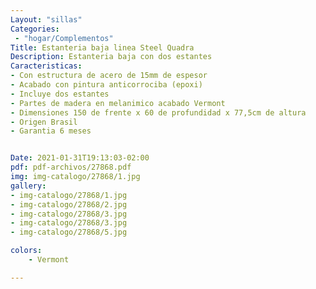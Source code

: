 ```yaml
---
Layout: "sillas"
Categories:
 - "hogar/Complementos"
Title: Estanteria baja linea Steel Quadra 
Description: Estanteria baja con dos estantes 
Caracteristicas: 
- Con estructura de acero de 15mm de espesor
- Acabado con pintura anticorrociba (epoxi)
- Incluye dos estantes
- Partes de madera en melanimico acabado Vermont
- Dimensiones 150 de frente x 60 de profundidad x 77,5cm de altura
- Origen Brasil 
- Garantia 6 meses  


Date: 2021-01-31T19:13:03-02:00
pdf: pdf-archivos/27868.pdf
img: img-catalogo/27868/1.jpg
gallery: 
- img-catalogo/27868/1.jpg
- img-catalogo/27868/2.jpg
- img-catalogo/27868/3.jpg
- img-catalogo/27868/3.jpg
- img-catalogo/27868/5.jpg

colors:
    - Vermont

---
```

